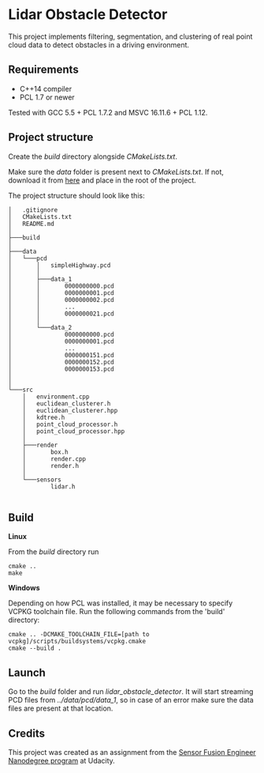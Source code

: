 # Lidar Obstacle Detector

This project implements filtering, segmentation, and clustering of real point cloud data to detect obstacles in a driving environment.

## Requirements

* C++14 compiler
* PCL 1.7 or newer

Tested with GCC 5.5 + PCL 1.7.2 and MSVC 16.11.6 + PCL 1.12.

## Project structure

Create the *build* directory alongside *CMakeLists.txt*.

Make sure the *data* folder is present next to *CMakeLists.txt*. If not, download it from [here](https://github.com/udacity/SFND_Lidar_Obstacle_Detection/tree/master/src/sensors/data/pcd) and place in the root of the project.

The project structure should look like this:
```
│   .gitignore
│   CMakeLists.txt
│   README.md
│   
├───build
│                       
├───data
│   └───pcd
│       │   simpleHighway.pcd
│       │   
│       ├───data_1
│       │       0000000000.pcd
│       │       0000000001.pcd
│       │       0000000002.pcd
│       │       ...
│       │       0000000021.pcd
│       │       
│       └───data_2
│               0000000000.pcd
│               0000000001.pcd
│               ...
│               0000000151.pcd
│               0000000152.pcd
│               0000000153.pcd
│               
│       
└───src
    │   environment.cpp
    │   euclidean_clusterer.h
    │   euclidean_clusterer.hpp
    │   kdtree.h
    │   point_cloud_processor.h
    │   point_cloud_processor.hpp
    │   
    ├───render
    │       box.h
    │       render.cpp
    │       render.h
    │       
    └───sensors
            lidar.h
            
```

## Build

**Linux**

From the *build* directory run
```
cmake ..
make
```

**Windows**

Depending on how PCL was installed, it may be necessary to specify VCPKG toolchain file. Run the following commands from the 'build' directory:

```
cmake .. -DCMAKE_TOOLCHAIN_FILE=[path to vcpkg]/scripts/buildsystems/vcpkg.cmake
cmake --build .
```


## Launch

Go to the *build* folder and run *lidar_obstacle_detector*. It will start streaming PCD files from *../data/pcd/data_1*, so in case of an error make sure the data files are present at that location.


## Credits

This project was created as an assignment from the [Sensor Fusion Engineer Nanodegree program](https://www.udacity.com/course/sensor-fusion-engineer-nanodegree--nd313) at Udacity.
